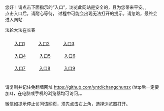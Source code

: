您好！请点击下面指示的“入口”，浏览此网站是安全的，且为您带来平安。。 <br/>
点击入口后，请耐心等待， 过程中可能会出现无法打开的提示，请忽略，最终会进入网站. </br>

法轮大法在长春<br/>
<div style="padding:10px"><a style="margin:20px" target="_blank" href="https://d2mykpvlhjy83s.cloudfront.net/2Qpsp?bavdnhlf" id="ccLink1" rel="nofollow">入口1</a> <a target="_blank" style="margin:20px" href="https://d20tl4qomsr3pk.cloudfront.net/2Qpsp?pfymswbh" id="ccLink2" rel="nofollow">入口2</a> <a style="margin:20px" target="_blank" href="https://d3fchk5j6vfqnv.cloudfront.net/2Qpsp?kvhov" id="ccLink3" rel="nofollow">入口3</a></div>

<div style="padding:10px" ><a style="margin:20px" target="_blank" href="https://d2mykpvlhjy83s.cloudfront.net/2Qpsp?bavdnhlf" id="ccLink4" rel="nofollow">入口4</a> <a style="margin:20px" href="https://d20tl4qomsr3pk.cloudfront.net/2Qpsp?pfymswbh" target="_blank" id="ccLink5" rel="nofollow">入口5</a> <a style="margin:20px" href="https://d3fchk5j6vfqnv.cloudfront.net/2Qpsp?kvhov" target="_blank" id="ccLink6" rel="nofollow">入口6</a></div>

<div style="padding:10px"><a style="margin:20px" target="_blank" href="https://d2mykpvlhjy83s.cloudfront.net/2Qpsp?bavdnhlf" id="ccLink7" rel="nofollow">入口7</a> <a style="margin:20px" href="https://d20tl4qomsr3pk.cloudfront.net/2Qpsp?pfymswbh" target="_blank" id="ccLink8" rel="nofollow">入口8</a> <a style="margin:20px" target="_blank" href="https://d3fchk5j6vfqnv.cloudfront.net/2Qpsp?kvhov" id="ccLink9" rel="nofollow">入口9</a></div>

<br/>



请复制并记住免翻墙网址 https://github.com/yntd/changchunzx (http后一定要加s)，在电脑或手机的浏览器均可访问。。<br/>

微信如提示停止访问该网页，须先点击右上角，选择浏览器打开。
